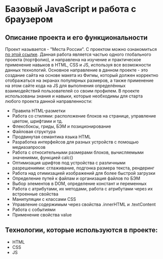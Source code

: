 # Базовый JavaScript и работа с браузером
## Описание проекта и его функциональности
Проект называется - "Места России". С проектом можно ознакомиться [по этой ссылке](https://preleks.github.io/mesto).
Данная работа является частью одного глобального проекта (портфолио), и направлена на изучение и практическое применение навыков в HTML, CSS и JS, используя все возможности данных технологий. Основное направление в данном проекте - это создание сайта на основе макета из Фигмы, который должен корректно отображаться на экранах популярных размеров, а также применение на этом сайте кода на JS для выполнения определённых взаимодействий пользователей со своим профилем. В проекте использованы знания и навыки, которые необходимы для старта любого проекта данной направленности:
- Правила HTML-разметки
- Работа со стилями: расположение блоков на странице, управление цветом, шрифтами и тд.
- Флексбоксы, гриды, БЭМ и позиционирование
- Файловая структура
- Продвинутая семантика языка HTML
- Разработка интерфейсов для разных устройств с помощью медиазапросов
- Работа с относительными размерами блоков, вычисляемыми значениями, функцией calc()
- Оптимизация шрифтов под устройства с различными разрешениями: сглаживание, подгонка размера текста, рендеринг
- Работа над отимизацией изображений для более быстрой загрузки
- Определение путей к файлам и организация файлов по БЭМ
- Выбор элементов в DOM, определение констант и переменных
- Работа с атрибутами, их методами, работа с атрибутами через их встроенные свойства
- Манипуляции с классами CSS
- Управление содержимым через свойства .innerHTML и .textContent
- Работа с событиями
- Применение свойства value

## Технологии, которые используются в проекте:
+ HTML
+ CSS
+ JS
